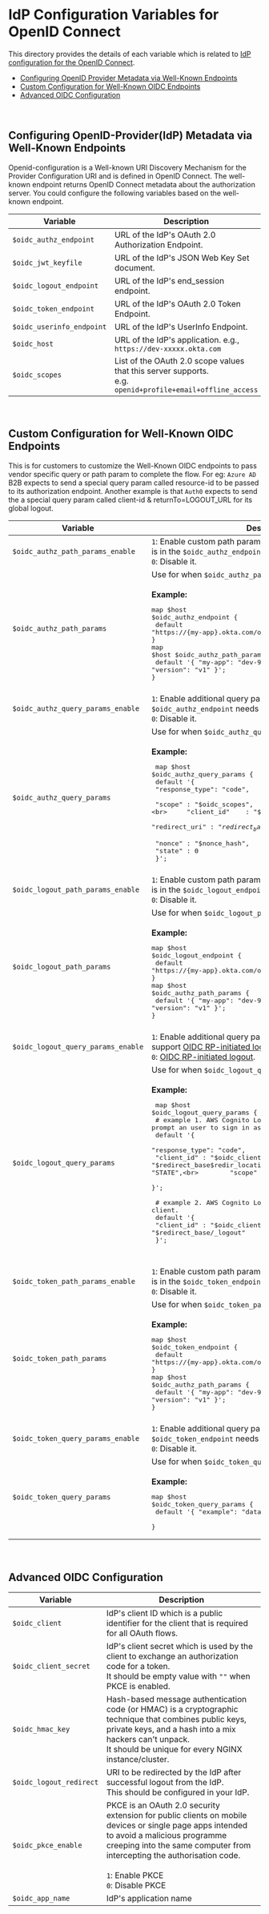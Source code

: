 # IdP Configuration Variables for OpenID Connect
This directory provides the details of each variable which is related to [IdP configuration for the OpenID Connect](../../oidc_idp.conf).

- [Configuring OpenID Provider Metadata via Well-Known Endpoints](#configuring-openid-provider-metadata-via-well-known-endpoints)
- [Custom Configuration for Well-Known OIDC Endpoints](#custom-configuration-for-well-known-oidc-endpoints)
- [Advanced OIDC Configuration](#advanced-oidc-configuration)

<br>

## Configuring OpenID-Provider(IdP) Metadata via Well-Known Endpoints
Openid-configuration is a Well-known URI Discovery Mechanism for the Provider Configuration URI and is defined in OpenID Connect. The well-known endpoint returns OpenID Connect metadata about the authorization server. You could configure the following variables based on the well-known endpoint.

| Variable                           | Description                                                      |
|------------------------------------|------------------------------------------------------------------|
| `$oidc_authz_endpoint`             | URL of the IdP's OAuth 2.0 Authorization Endpoint.               |
| `$oidc_jwt_keyfile`                | URL of the IdP's JSON Web Key Set document.                      |
| `$oidc_logout_endpoint`            | URL of the IdP's end_session endpoint.                           |
| `$oidc_token_endpoint`             | URL of the IdP's OAuth 2.0 Token Endpoint.                       |
| `$oidc_userinfo_endpoint`          | URL of the IdP's UserInfo Endpoint.                              |
| `$oidc_host`                       | URL of the IdP's application. e.g., `https://dev-xxxxx.okta.com` |
| `$oidc_scopes`                     | List of the OAuth 2.0 scope values that this server supports. <br> e.g. `openid+profile+email+offline_access` |

<br>

## Custom Configuration for Well-Known OIDC Endpoints
This is for customers to customize the Well-Known OIDC endpoints to pass vendor specific query or path param to complete the flow. For eg: `Azure AD` B2B expects to send a special query param called resource-id to be passed to its authorization endpoint. Another example is that `Auth0` expects to send the a special query param called client-id & returnTo=LOGOUT_URL for its global logout.

| Variable                           | Description                                                                 |
|------------------------------------|-----------------------------------------------------------------------------|
| `$oidc_authz_path_params_enable`   | `1`: Enable custom path params when `{arbitrary param-name}` is in the `$oidc_authz_endpoint`. <br> `0`: Disable it. |
| `$oidc_authz_path_params`          | Use for when `$oidc_authz_path_params` is enabled. <br><br> **Example:** <br><pre>map $host $oidc_authz_endpoint { <br>    default "https://{my-app}.okta.com/oauth2/{version}/authorize"; <br>} <br>map $host $oidc_authz_path_params { <br>    default '{ "my-app": "dev-9590480", "version": "v1" }'; <br>}</pre> |
|||
| `$oidc_authz_query_params_enable`  | `1`: Enable additional query params when the `$oidc_authz_endpoint` needs them. <br> `0`: Disable it.                      |
| `$oidc_authz_query_params`         | Use for when `$oidc_authz_query_params_enable` is enabled. <br><br> **Example:** <br><pre> map $host $oidc_authz_query_params { <br> default '{ <br>     "response_type": "code", <br>     "scope"        : "$oidc_scopes", <br>     "client_id"    : "$oidc_client", <br>     "redirect_uri" : "$redirect_base$redir_location", <br>     "nonce"        : "$nonce_hash", <br>     "state"        : 0 <br> }'; <br> |
|||
| `$oidc_logout_path_params_enable`  | `1`: Enable custom path params when `{arbitrary param-name}` is in the `$oidc_logout_endpoint`. <br> `0`: Disable it. |
| `$oidc_logout_path_params`         | Use for when `$oidc_logout_path_params_enable` is enabled. <br><br> **Example:** <br><pre>map $host $oidc_logout_endpoint { <br>    default "https://{my-app}.okta.com/oauth2/{version}/logout"; <br>} <br>map $host $oidc_authz_path_params { <br>    default '{ "my-app": "dev-9590480", "version": "v1" }'; <br>}</pre> |
|||
| `$oidc_logout_query_params_enable` | `1`: Enable additional query params when the IdP doesn't support [OIDC RP-initiated logout](https://openid.net/specs/openid-connect-rpinitiated-1_0.html#RPLogout). <br> `0`: [OIDC RP-initiated logout](https://openid.net/specs/openid-connect-rpinitiated-1_0.html#RPLogout).                      |
| `$oidc_logout_query_params`        | Use for when `$oidc_logout_query_params_enable` is enabled. <br><br>**Example:**<pre> map $host $oidc_logout_query_params {<br>    # example 1. AWS Cognito Logout & prompt an user to sign in as another user.<br>    default '{<br>        "response_type": "code",<br>        "client_id"    : "$oidc_client",<br>        "redirect_uri" : "$redirect_base$redir_location",<br>        "state"        : "STATE",<br>        "scope"        : "$oidc_scopes"<br>    }';<br><br>    # example 2. AWS Cognito Logout & redirect back to client. <br>    default '{<br>        "client_id"    : "$oidc_client",<br>        "logout_uri"   : "$redirect_base/_logout"<br>    }';</pre><br> |
|||
| `$oidc_token_path_params_enable`   | `1`: Enable custom path params when `{arbitrary param-name}` is in the `$oidc_token_endpoint`. <br> `0`: Disable it. |
| `$oidc_token_path_params`          | Use for when `$oidc_token_path_params_enable` is enabled. <br><br> **Example:** <br><pre>map $host $oidc_token_endpoint { <br>    default "https://{my-app}.okta.com/oauth2/{version}/token"; <br>} <br>map $host $oidc_authz_path_params { <br>    default '{ "my-app": "dev-9590480", "version": "v1" }'; <br>}</pre> |
|||
| `$oidc_token_query_params_enable`  | `1`: Enable additional query params when the `$oidc_token_endpoint` needs them. <br> `0`: Disable it.                      |
| `$oidc_token_query_params`         | Use for when `$oidc_token_query_params_enable` is enabled. <br><br> **Example:** <br><pre>map $host $oidc_token_query_params { <br>    default '{ "example": "data" }'; <br>} |

<br>


## Advanced OIDC Configuration

| Variable                           | Description                                                                                       |
|------------------------------------|---------------------------------------------------------------------------------------------------|
| `$oidc_client`                     | IdP's client ID which is a public identifier for the client that is required for all OAuth flows. |
| `$oidc_client_secret`              | IdP's client secret which is used by the client to exchange an authorization code for a token. <br> It should be empty value with `""` when PKCE is enabled.   |
| `$oidc_hmac_key`                   | Hash-based message authentication code (or HMAC) is a cryptographic technique that combines public keys, private keys, and a hash into a mix hackers can't unpack. <br> It should be unique for every NGINX instance/cluster. |
| `$oidc_logout_redirect`            | URI to be redirected by the IdP after successful logout from the IdP. <br> This should be configured in your IdP.                             |
| `$oidc_pkce_enable`                | PKCE is an OAuth 2.0 security extension for public clients on mobile devices or single page apps intended to avoid a malicious programme creeping into the same computer from intercepting the authorisation code. <br><br> `1`: Enable PKCE <br> `0`: Disable PKCE                                 |
| `$oidc_app_name`                   | IdP's application name                                                                            |
